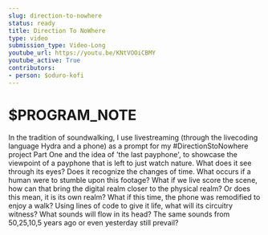 ```yaml
---
slug: direction-to-nowhere
status: ready
title: Direction To NoWhere
type: video
submission_type: Video-Long
youtube_url: https://youtu.be/KNtVOOiCBMY
youtube_active: True
contributors:
- person: $oduro-kofi
---
```


# $PROGRAM_NOTE

In the tradition of soundwalking, I use livestreaming (through the livecoding language Hydra and a phone) as a prompt for my #DirectionStoNowhere project Part One and the idea of 'the last payphone', to showcase the viewpoint of a payphone that is left to just watch nature. What does it see through its eyes? Does it recognize the changes of time. What occurs if a human were to stumble upon this footage? What if we live score the scene, how can that bring the digital realm closer to the physical realm? Or does this mean, it is its own realm? What if this time, the phone was remodified to enjoy a walk? Using lines of code to give it life, what will its circuitry witness? What sounds will flow in its head? The same sounds from 50,25,10,5 years ago or even yesterday still prevail?
